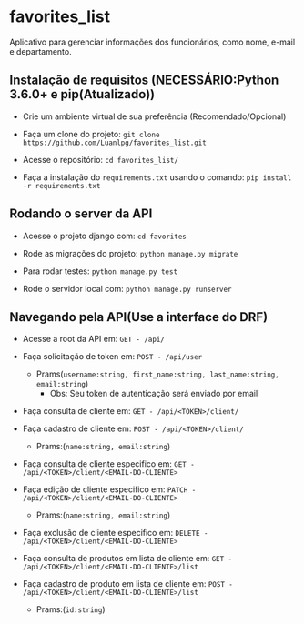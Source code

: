 # favorites_list

Aplicativo para gerenciar informações dos funcionários, como nome, e-mail e departamento.


## Instalação de requisitos (NECESSÁRIO:Python 3.6.0+ e pip(Atualizado))

- Crie um ambiente virtual de sua preferência (Recomendado/Opcional)

- Faça um clone do projeto: `git clone https://github.com/Luanlpg/favorites_list.git`

- Acesse o repositório: `cd favorites_list/`

- Faça a instalação do `requirements.txt` usando o comando: `pip install -r requirements.txt`

## Rodando o server da API

- Acesse o projeto django com: `cd favorites`

- Rode as migrações do projeto: `python manage.py migrate`

- Para rodar testes: `python manage.py test`

- Rode o servidor local com: `python manage.py runserver`

## Navegando pela API(Use a interface do DRF)

- Acesse a root da API em: `GET - /api/`

- Faça solicitação de token em: `POST - /api/user`
  - Prams(`username:string, first_name:string, last_name:string, email:string`)
    - Obs: Seu token de autenticação será enviado por email

- Faça consulta de cliente em: `GET - /api/<TOKEN>/client/`

- Faça cadastro de cliente em: `POST - /api/<TOKEN>/client/`
  - Prams:(`name:string, email:string`)

- Faça consulta de cliente especifico em: `GET - /api/<TOKEN>/client/<EMAIL-DO-CLIENTE>`

- Faça edição de cliente especifico em: `PATCH - /api/<TOKEN>/client/<EMAIL-DO-CLIENTE>`
  - Prams:(`name:string, email:string`)

- Faça exclusão de cliente especifico em: `DELETE - /api/<TOKEN>/client/<EMAIL-DO-CLIENTE>`

- Faça consulta de produtos em lista de cliente em: `GET - /api/<TOKEN>/client/<EMAIL-DO-CLIENTE>/list`

- Faça cadastro de produto em lista de cliente em: `POST - /api/<TOKEN>/client/<EMAIL-DO-CLIENTE>/list`
  - Prams:(`id:string`)

